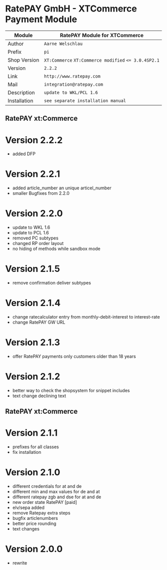 RatePAY GmbH - XTCommerce Payment Module
============================================

|Module | RatePAY Module for XTCommerce
|------|----------
|Author | `Aarne Welschlau`
|Prefix | `pi`
|Shop Version | `XT:Commerce` `XT:Commerce modified` `<= 3.0.4SP2.1`
|Version | `2.2.2`
|Link | `http://www.ratepay.com`
|Mail | `integration@ratepay.com`
|Description | `update to WKL/PCL 1.6`
|Installation | `see separate installation manual`

## RatePAY xt:Commerce
# Version 2.2.2
 * added DFP

# Version 2.2.1
 * added article_number an unique articel_number
 * smaller Bugfixes from 2.2.0

# Version 2.2.0
 * update to WKL 1.6
 * update to PCL 1.6
 * removed PC subtypes
 * changed RP order layout
 * no hiding of methods while sandbox mode

# Version 2.1.5
 * remove confirmation deliver subtypes

# Version 2.1.4
 * change ratecalculator entry from monthly-debit-interest to interest-rate
 * change RatePAY GW URL

# Version 2.1.3
 * offer RatePAY payments only customers older than 18 years

# Version 2.1.2
 * better way to check the shopsystem for snippet includes
 * text change declining text


## RatePAY xt:Commerce

# Version 2.1.1
 * prefixes for all classes
 * fix installation

# Version 2.1.0
 * different credentials for at and de
 * different min and max values for de and at
 * different ratepay zgb and dse for at and de
 * new order state RatePAY [paid]
 * elv/sepa added
 * remove Ratepay extra steps
 * bugfix articlenumbers
 * better price rounding
 * text changes

# Version 2.0.0
 * rewrite
